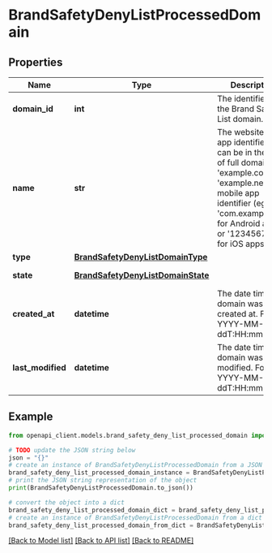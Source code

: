 # BrandSafetyDenyListProcessedDomain


## Properties

Name | Type | Description | Notes
------------ | ------------- | ------------- | -------------
**domain_id** | **int** | The identifier of the Brand Safety List domain. | [optional] 
**name** | **str** | The website or app identifier. This can be in the form of full domain (eg. &#39;example.com&#39; or &#39;example.net&#39;), or mobile app identifier (eg. &#39;com.example.app&#39; for Android apps or &#39;1234567890&#39; for iOS apps)  | [optional] 
**type** | [**BrandSafetyDenyListDomainType**](BrandSafetyDenyListDomainType.md) |  | [optional] 
**state** | [**BrandSafetyDenyListDomainState**](BrandSafetyDenyListDomainState.md) |  | [optional] [default to BrandSafetyDenyListDomainState.ENABLED]
**created_at** | **datetime** | The date time the domain was created at. Format YYYY-MM-ddT:HH:mm:ssZ | [optional] 
**last_modified** | **datetime** | The date time the domain was last modified. Format YYYY-MM-ddT:HH:mm:ssZ | [optional] 

## Example

```python
from openapi_client.models.brand_safety_deny_list_processed_domain import BrandSafetyDenyListProcessedDomain

# TODO update the JSON string below
json = "{}"
# create an instance of BrandSafetyDenyListProcessedDomain from a JSON string
brand_safety_deny_list_processed_domain_instance = BrandSafetyDenyListProcessedDomain.from_json(json)
# print the JSON string representation of the object
print(BrandSafetyDenyListProcessedDomain.to_json())

# convert the object into a dict
brand_safety_deny_list_processed_domain_dict = brand_safety_deny_list_processed_domain_instance.to_dict()
# create an instance of BrandSafetyDenyListProcessedDomain from a dict
brand_safety_deny_list_processed_domain_from_dict = BrandSafetyDenyListProcessedDomain.from_dict(brand_safety_deny_list_processed_domain_dict)
```
[[Back to Model list]](../README.md#documentation-for-models) [[Back to API list]](../README.md#documentation-for-api-endpoints) [[Back to README]](../README.md)



